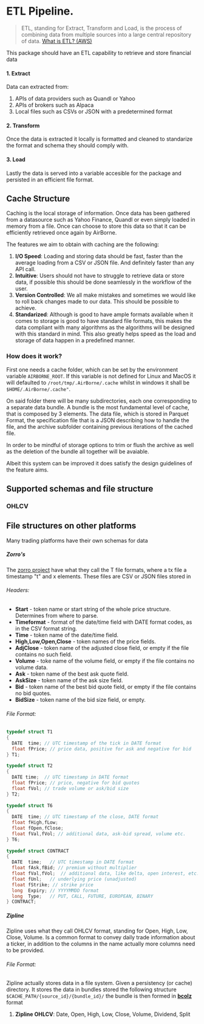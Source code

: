 # ETL Pipeline.
> ETL, standing for Extract, Transform and Load, is the process of combining data from multiple sources into a large central repository of data.
> [What is ETL? (AWS)](https://aws.amazon.com/what-is/etl/)

This package should have an ETL capability to retrieve and store financial data 

#### 1. Extract
Data can extracted from:

1. APIs of data providers such as Quandl or Yahoo
1. APIs of brokers such as Alpaca
1. Local files such as CSVs or JSON with a predetermined format

#### 2. Transform
Once the data is extracted it locally is formatted and cleaned to standarize the format and schema they should comply with.

#### 3. Load
Lastly the data is served into a variable accesible for the package and persisted in an efficient file format.

## Cache Structure
Caching is the local storage of information. Once data has been gathered from a datasource such as Yahoo Finance, Quandl or even simply loaded in memory from a file. Once can choose to store this data so that it can be efficiently retrieved once again by AirBorne.

The features we aim to obtain with caching are the following:

1. **I/O Speed**: Loading and storing data should be fast, faster than the average loading from a CSV or JSON file. And definitely faster than any API call. 
2. **Intuitive**: Users should not have to struggle to retrieve data or store data, if possible this should be done seamlessly in the workflow of the user.
3. **Version Controlled**: We all make mistakes and sometimes we would like to roll back changes made to our data. This should be possible to achieve.
4. **Standarized**: Although is good to have ample formats available when it comes to storage is good to have standard file formats, this makes the data compliant with many algorithms as the algorithms will be designed with this standard in mind. This also greatly helps speed as the load and storage of data happen in a predefined manner.

### How does it work?
First one needs a cache folder, which can be set by the environment variable `AIRBORNE_ROOT`. If this variable is not defined for Linux and MacOS it will defaulted to `/root/tmp/.AirBorne/.cache` whilst in windows it shall be `$HOME/.AirBorne/.cache"`.

On said folder there will be many subdirectories, each one corresponding to a separate data bundle. A bundle is the most fundamental level of cache, that is composed by 3 elements. The data file, which is stored in Parquet Format, the specification file that is a JSON describing how to handle the file, and the archive subfolder containing previous iterations of the cached file.

In order to be mindful of storage options to trim or flush the archive as well as the deletion of the bundle all together will be avaiable.

Albeit this system can be improved it does satisfy the design guidelines of the feature aims.

## Supported schemas and file structure

### OHLCV




## File structures on other platforms
Many trading platforms have their own schemas for data

##### Zorro's 
The [zorro project](https://zorro-project.com/manual/en/data.htm) have what they call the T file formats, where a tx file a timestamp "t" and x elements. These files are CSV or JSON files stored in 

###### Headers:
- **Start** - token name or start string of the whole price structure. Determines from where to parse.
- **Timeformat** - format of the date/time field with DATE format codes, as in the CSV format string.
- **Time** - token name of the date/time field.
- **High,Low,Open,Close** - token names of the price fields.
- **AdjClose** - token name of the adjusted close field, or empty if the file contains no such field.
- **Volume** - toke name of the volume field, or empty if the file contains no volume data.
- **Ask** - token name of the best ask quote field.
- **AskSize** - token name of the ask size field.
- **Bid** - token name of the best bid quote field, or empty if the file contains no bid quotes.
- **BidSize** - token name of the bid size field, or empty.

###### File Format:
```c
typedef struct T1
{
  DATE  time; // UTC timestamp of the tick in DATE format
  float fPrice; // price data, positive for ask and negative for bid
} T1;
 
typedef struct T2
{
  DATE time;  // UTC timestamp in DATE format
  float fPrice; // price, negative for bid quotes
  float fVol; // trade volume or ask/bid size
} T2; 
 
typedef struct T6
{
  DATE  time; // UTC timestamp of the close, DATE format
  float fHigh,fLow;	
  float fOpen,fClose;	
  float fVal,fVol; // additional data, ask-bid spread, volume etc.
} T6;
 
typedef struct CONTRACT
{
  DATE  time;   // UTC timestamp in DATE format
  float fAsk,fBid; // premium without multiplier
  float fVal,fVol;  // additional data, like delta, open interest, etc.
  float fUnl;   // underlying price (unadjusted)
  float fStrike; // strike price
  long  Expiry; // YYYYMMDD format
  long  Type;   // PUT, CALL, FUTURE, EUROPEAN, BINARY
} CONTRACT;
```

##### Zipline  
Zipline uses what they call OHLCV format, standing for Open, High, Low, Close, Volume. Is a common format to convey daily trade information about a ticker, in addition to the columns in the name actually more columns need to be provided.

###### File Format:
Zipline actually stores data in a file system. Given a persistency (or cache) directory. It stores the data in bundles stored the following structure `$CACHE_PATH/{source_id}/{bundle_id}/` the bundle is then formed in [**bcolz**](https://bcolz.readthedocs.io/en/latest/intro.html) format
1. **Zipline OHLCV**: Date, Open, High, Low, Close, Volume, Dividend, Split




